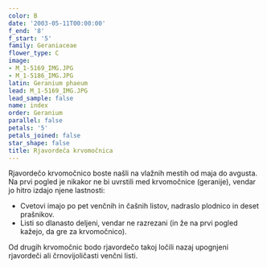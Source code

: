 ```yaml
---
color: B
date: '2003-05-11T00:00:00'
f_end: '8'
f_start: '5'
family: Geraniaceae
flower_type: C
image:
- M_1-5169_IMG.JPG
- M_1-5186_IMG.JPG
latin: Geranium phaeum
lead: M_1-5169_IMG.JPG
lead_sample: false
name: index
order: Geranium
parallel: false
petals: '5'
petals_joined: false
star_shape: false
title: Rjavordeča krvomočnica
---
```

Rjavordečo krvomočnico boste našli na vlažnih mestih od maja do avgusta. Na prvi pogled je nikakor ne bi uvrstili med krvomočnice (geranije), vendar jo hitro izdajo njene lastnosti:

-   Cvetovi imajo po pet venčnih in čašnih listov, nadraslo plodnico in deset prašnikov.
-   Listi so dlanasto deljeni, vendar ne razrezani (in že na prvi pogled kažejo, da gre za krvomočnico).

Od drugih krvomočnic bodo rjavordečo takoj ločili nazaj upognjeni rjavordeči ali črnovijoličasti venčni listi.

